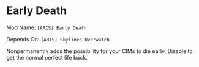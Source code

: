 # Early Death
Mod Name: `[ARIS] Early Death`

Depends On: `[ARIS] Skylines Overwatch`

Nonpermanently adds the possibility for your CIMs to die early. Disable to get the normal perfect life back.
